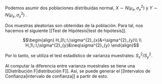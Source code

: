 
Podemos asumir dos poblaciones distribuidas normal, $X\sim N(\mu_x, \sigma^{2}_{x})$ y $Y\sim N(\mu_x, \sigma^{2}_{x})$ . 

Dos muestras aleatorias son obtenidas de la población. Para tal, nos hacemos el siguiente [[Test de Hipótesis|test de hipótesis]]. 

$$\begin{align}
H_0\;:\;\sigma^{2}_{x}&=\sigma^{2}_{y}\\  \\
H_1\;:\;\sigma^{2}_{y}&\neq\sigma^{2}_{y}
\end{align}$$

Por lo tanto, se utiliza el test estadístico de varianza muestrales: $S^{2}_{x}/S^{2}_{y}$. 

Al computar la diferencia entre varianza muestrales se tiene una [[Distribución F|distribución F]]. Así, se puede generar el [[Intervalos de Confianza|intervalo de confianza]] a partir de esto. 

